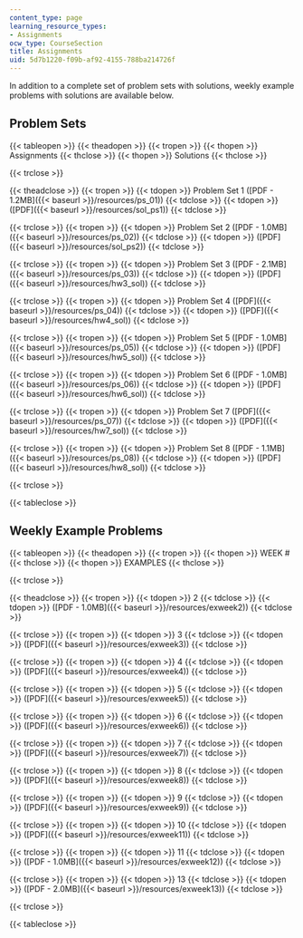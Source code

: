 ```yaml
---
content_type: page
learning_resource_types:
- Assignments
ocw_type: CourseSection
title: Assignments
uid: 5d7b1220-f09b-af92-4155-788ba214726f
---
```


In addition to a complete set of problem sets with solutions, weekly example problems with solutions are available below.

Problem Sets
------------

{{< tableopen >}}
{{< theadopen >}}
{{< tropen >}}
{{< thopen >}}
Assignments
{{< thclose >}}
{{< thopen >}}
Solutions
{{< thclose >}}

{{< trclose >}}

{{< theadclose >}}
{{< tropen >}}
{{< tdopen >}}
Problem Set 1 ([PDF - 1.2MB]({{< baseurl >}}/resources/ps_01))
{{< tdclose >}}
{{< tdopen >}}
([PDF]({{< baseurl >}}/resources/sol_ps1))
{{< tdclose >}}

{{< trclose >}}
{{< tropen >}}
{{< tdopen >}}
Problem Set 2 ([PDF - 1.0MB]({{< baseurl >}}/resources/ps_02))
{{< tdclose >}}
{{< tdopen >}}
([PDF]({{< baseurl >}}/resources/sol_ps2))
{{< tdclose >}}

{{< trclose >}}
{{< tropen >}}
{{< tdopen >}}
Problem Set 3 ([PDF - 2.1MB]({{< baseurl >}}/resources/ps_03))
{{< tdclose >}}
{{< tdopen >}}
([PDF]({{< baseurl >}}/resources/hw3_sol))
{{< tdclose >}}

{{< trclose >}}
{{< tropen >}}
{{< tdopen >}}
Problem Set 4 ([PDF]({{< baseurl >}}/resources/ps_04))
{{< tdclose >}}
{{< tdopen >}}
([PDF]({{< baseurl >}}/resources/hw4_sol))
{{< tdclose >}}

{{< trclose >}}
{{< tropen >}}
{{< tdopen >}}
Problem Set 5 ([PDF - 1.0MB]({{< baseurl >}}/resources/ps_05))
{{< tdclose >}}
{{< tdopen >}}
([PDF]({{< baseurl >}}/resources/hw5_sol))
{{< tdclose >}}

{{< trclose >}}
{{< tropen >}}
{{< tdopen >}}
Problem Set 6 ([PDF - 1.0MB]({{< baseurl >}}/resources/ps_06))
{{< tdclose >}}
{{< tdopen >}}
([PDF]({{< baseurl >}}/resources/hw6_sol))
{{< tdclose >}}

{{< trclose >}}
{{< tropen >}}
{{< tdopen >}}
Problem Set 7 ([PDF]({{< baseurl >}}/resources/ps_07))
{{< tdclose >}}
{{< tdopen >}}
([PDF]({{< baseurl >}}/resources/hw7_sol))
{{< tdclose >}}

{{< trclose >}}
{{< tropen >}}
{{< tdopen >}}
Problem Set 8 ([PDF - 1.1MB]({{< baseurl >}}/resources/ps_08))
{{< tdclose >}}
{{< tdopen >}}
([PDF]({{< baseurl >}}/resources/hw8_sol))
{{< tdclose >}}

{{< trclose >}}

{{< tableclose >}}

Weekly Example Problems
-----------------------

{{< tableopen >}}
{{< theadopen >}}
{{< tropen >}}
{{< thopen >}}
WEEK #
{{< thclose >}}
{{< thopen >}}
EXAMPLES
{{< thclose >}}

{{< trclose >}}

{{< theadclose >}}
{{< tropen >}}
{{< tdopen >}}
2
{{< tdclose >}}
{{< tdopen >}}
([PDF - 1.0MB]({{< baseurl >}}/resources/exweek2))
{{< tdclose >}}

{{< trclose >}}
{{< tropen >}}
{{< tdopen >}}
3
{{< tdclose >}}
{{< tdopen >}}
([PDF]({{< baseurl >}}/resources/exweek3))
{{< tdclose >}}

{{< trclose >}}
{{< tropen >}}
{{< tdopen >}}
4
{{< tdclose >}}
{{< tdopen >}}
([PDF]({{< baseurl >}}/resources/exweek4))
{{< tdclose >}}

{{< trclose >}}
{{< tropen >}}
{{< tdopen >}}
5
{{< tdclose >}}
{{< tdopen >}}
([PDF]({{< baseurl >}}/resources/exweek5))
{{< tdclose >}}

{{< trclose >}}
{{< tropen >}}
{{< tdopen >}}
6
{{< tdclose >}}
{{< tdopen >}}
([PDF]({{< baseurl >}}/resources/exweek6))
{{< tdclose >}}

{{< trclose >}}
{{< tropen >}}
{{< tdopen >}}
7
{{< tdclose >}}
{{< tdopen >}}
([PDF]({{< baseurl >}}/resources/exweek7))
{{< tdclose >}}

{{< trclose >}}
{{< tropen >}}
{{< tdopen >}}
8
{{< tdclose >}}
{{< tdopen >}}
([PDF]({{< baseurl >}}/resources/exweek8))
{{< tdclose >}}

{{< trclose >}}
{{< tropen >}}
{{< tdopen >}}
9
{{< tdclose >}}
{{< tdopen >}}
([PDF]({{< baseurl >}}/resources/exweek9))
{{< tdclose >}}

{{< trclose >}}
{{< tropen >}}
{{< tdopen >}}
10
{{< tdclose >}}
{{< tdopen >}}
([PDF]({{< baseurl >}}/resources/exweek11))
{{< tdclose >}}

{{< trclose >}}
{{< tropen >}}
{{< tdopen >}}
11
{{< tdclose >}}
{{< tdopen >}}
([PDF - 1.0MB]({{< baseurl >}}/resources/exweek12))
{{< tdclose >}}

{{< trclose >}}
{{< tropen >}}
{{< tdopen >}}
13
{{< tdclose >}}
{{< tdopen >}}
([PDF - 2.0MB]({{< baseurl >}}/resources/exweek13))
{{< tdclose >}}

{{< trclose >}}

{{< tableclose >}}